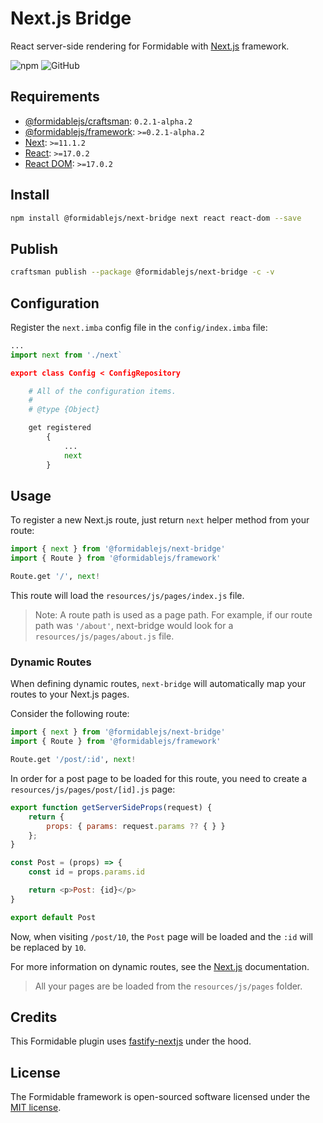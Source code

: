 # Next.js Bridge

React server-side rendering for Formidable with [Next.js](https://nextjs.org/docs/advanced-features/custom-server) framework.

![npm](https://img.shields.io/npm/v/@formidablejs/next-bridge)
![GitHub](https://img.shields.io/github/license/formidablejs/next-bridge)

## Requirements

  * [@formidablejs/craftsman](https://www.npmjs.com/package/@formidablejs/craftsman): `0.2.1-alpha.2`
  * [@formidablejs/framework](https://www.npmjs.com/package/@formidablejs/framework): `>=0.2.1-alpha.2`
  * [Next](https://www.npmjs.com/package/next): `>=11.1.2`
  * [React](https://www.npmjs.com/package/react): `>=17.0.2`
  * [React DOM](https://www.npmjs.com/package/react-dom): `>=17.0.2`

## Install

```bash
npm install @formidablejs/next-bridge next react react-dom --save
```

## Publish

```bash
craftsman publish --package @formidablejs/next-bridge -c -v
```

## Configuration

Register the `next.imba` config file in the `config/index.imba` file:

```py
...
import next from './next`

export class Config < ConfigRepository

	# All of the configuration items.
	#
	# @type {Object}

	get registered
		{
			...
			next
		}
```

## Usage

To register a new Next.js route, just return `next` helper method from your route:

```py
import { next } from '@formidablejs/next-bridge'
import { Route } from '@formidablejs/framework'

Route.get '/', next!
```

This route will load the `resources/js/pages/index.js` file.

> Note: A route path is used as a page path. For example, if our route path was `'/about'`, next-bridge would look for a `resources/js/pages/about.js` file.

### Dynamic Routes

When defining dynamic routes, `next-bridge` will automatically map your routes to your Next.js pages.

Consider the following route:

```py
import { next } from '@formidablejs/next-bridge'
import { Route } from '@formidablejs/framework'

Route.get '/post/:id', next!
```

In order for a post page to be loaded for this route, you need to create a `resources/js/pages/post/[id].js` page:

```js
export function getServerSideProps(request) {
	return {
		props: { params: request.params ?? { } }
	};
}

const Post = (props) => {
	const id = props.params.id

	return <p>Post: {id}</p>
}

export default Post
```

Now, when visiting `/post/10`, the `Post` page will be loaded and the `:id` will be replaced by `10`.

For more information on dynamic routes, see the [Next.js](https://nextjs.org/docs/routing/dynamic-routes) documentation.

> All your pages are be loaded from the `resources/js/pages` folder.

## Credits

This Formidable plugin uses [fastify-nextjs](https://github.com/fastify/fastify-nextjs) under the hood.

## License

The Formidable framework is open-sourced software licensed under the [MIT license](https://opensource.org/licenses/MIT).